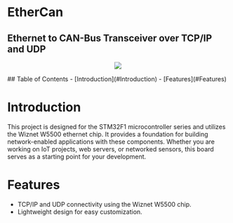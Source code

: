 # EtherCan
## Ethernet to CAN-Bus Transceiver over TCP/IP and UDP
<p align="center">
    <img src="/resources/images/ethercan.png">
</p>
## Table of Contents
- [Introduction](#Introduction)
- [Features](#Features)

# Introduction
This project is designed for the STM32F1 microcontroller series and utilizes the Wiznet W5500 ethernet chip. It provides a foundation for building network-enabled applications with these components. Whether you are working on IoT projects, web servers, or networked sensors, this board serves as a starting point for your development.

# Features
- TCP/IP and UDP connectivity using the Wiznet W5500 chip.
- Lightweight design for easy customization.